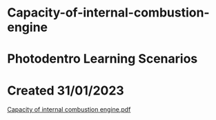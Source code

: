# Capacity-of-internal-combustion-engine
# Photodentro Learning Scenarios
# Created 31/01/2023
[Capacity of internal combustion engine.pdf](https://github.com/vparisis/Capacity-of-internal-combustion-engine/files/10551137/Capacity.of.internal.combustion.engine.pdf)

